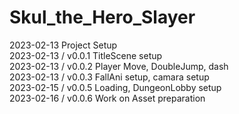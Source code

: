 # Skul_the_Hero_Slayer
2023-02-13 Project Setup<br/>
2023-02-13 / v0.0.1 TitleScene setup<br/>
2023-02-13 / v0.0.2 Player Move, DoubleJump, dash<br/>
2023-02-13 / v0.0.3 FallAni setup, camara setup<br/>
2023-02-15 / v0.0.5 Loading, DungeonLobby setup<br/>
2023-02-16 / v0.0.6 Work on Asset preparation<br/>